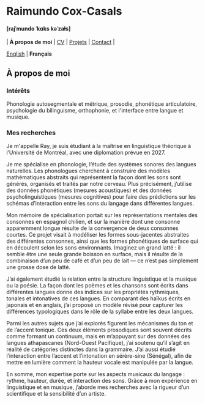 # Raimundo Cox-Casals
#### [rajˈmundo ˈkɑks kəˈzaɫs]

| **À propos de moi** | [CV](cvfr.md) | [Projets](projectsfr.md) | [Contact](contactfr.md) |

[English](README.md) \| **Français**

## À propos de moi
### Intérêts
Phonologie autosegmentale et métrique, prosodie, phonétique articulatoire, psychologie du bilinguisme, orthophonie, et l'interface entre langue et musique.

### Mes recherches
Je m'appelle Ray, je suis étudiant à la maîtrise en linguistique théorique à l’Université de Montréal, avec une diplomation prévue en 2027.

Je me spécialise en phonologie, l’étude des systèmes sonores des langues naturelles. Les phonologues cherchent à construire des modèles mathématiques abstraits qui représentent la façon dont les sons sont générés, organisés et traités par notre cerveau. Plus précisément, j’utilise des données phonétiques (mesures acoustiques) et des données psycholinguistiques (mesures cognitives) pour faire des prédictions sur les schémas d’interaction entre les sons du langage dans différentes langues.

Mon mémoire de spécialisation portait sur les représentations mentales des consonnes en espagnol chilien, et sur la manière dont une consonne apparemment longue résulte de la convergence de deux consonnes courtes. Ce projet visait à modéliser les formes sous-jacentes abstraites des différentes consonnes, ainsi que les formes phonétiques de surface qui en découlent selon les sons environnants. Imaginez un grand latté : il semble être une seule grande boisson en surface, mais il résulte de la combinaison d’un peu de café et d’un peu de lait — ce n’est pas simplement une grosse dose de latté.

J’ai également étudié la relation entre la structure linguistique et la musique ou la poésie. La façon dont les poèmes et les chansons sont écrits dans différentes langues donne des indices sur les propriétés rythmiques, tonales et intonatives de ces langues. En comparant des haïkus écrits en japonais et en anglais, j’ai proposé un modèle révisé pour capturer les différences typologiques dans le rôle de la syllabe entre les deux langues.

Parmi les autres sujets que j’ai explorés figurent les mécanismes du ton et de l’accent tonique. Ces deux éléments prosodiques sont souvent décrits comme formant un continuum, mais en m’appuyant sur des données des langues athapascanes (Nord-Ouest Pacifique), j’ai soutenu qu’il s’agit en réalité de catégories distinctes dans la grammaire. J’ai aussi étudié l’interaction entre l’accent et l’intonation en sérère-sine (Sénégal), afin de mettre en lumière comment la hauteur vocale est manipulée par la langue.

En somme, mon expertise porte sur les aspects musicaux du langage : rythme, hauteur, durée, et interaction des sons. Grâce à mon expérience en linguistique et en musique, j’aborde mes recherches avec la rigueur d’un scientifique et la sensibilité d’un artiste.
